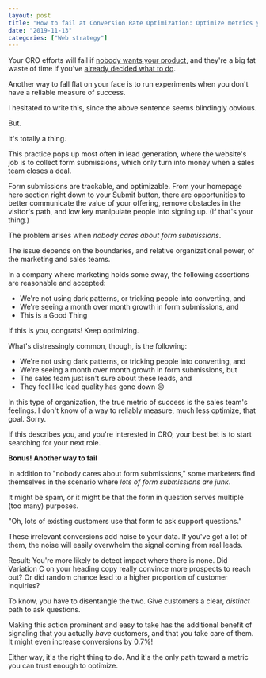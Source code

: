 ```yaml
---
layout: post
title: "How to fail at Conversion Rate Optimization: Optimize metrics you don't trust"
date: "2019-11-13"
categories: ["Web strategy"]
---
```


Your CRO efforts will fail if [nobody wants your product](https://briandavidhall.com/how-to-fail-at-conversion-rate-optimization-have-lots-of-money-and-no-product-market-fit/), and they're a big fat waste of time if you've [already decided what to do](https://briandavidhall.com/how-to-fail-at-conversion-rate-optimization-run-tests-when-youve-already-decided-what-to-do/).

Another way to fall flat on your face is to run experiments when you don't have a reliable measure of success.

I hesitated to write this, since the above sentence seems blindingly obvious.

But.

It's totally a thing.

This practice pops up most often in lead generation, where the website's job is to collect form submissions, which only turn into money when a sales team closes a deal.

Form submissions are trackable, and optimizable. From your homepage hero section right down to your [Submit](https://blog.hubspot.com/blog/tabid/6307/bid/6737/don-t-submit-to-landing-page-button-text.aspx) button, there are opportunities to better communicate the value of your offering, remove obstacles in the visitor's path, and low key manipulate people into signing up. (If that's your thing.)

The problem arises when _nobody cares about form submissions_.

The issue depends on the boundaries, and relative organizational power, of the marketing and sales teams.

In a company where marketing holds some sway, the following assertions are reasonable and accepted:

- We're not using dark patterns, or tricking people into converting, and
- We're seeing a month over month growth in form submissions, and
- This is a Good Thing

If this is you, congrats! Keep optimizing.

What's distressingly common, though, is the following:

- We're not using dark patterns, or tricking people into converting, and
- We're seeing a month over month growth in form submissions, but
- The sales team just isn't sure about these leads, and
- They feel like lead quality has gone down 😔

In this type of organization, the true metric of success is the sales team's feelings. I don't know of a way to reliably measure, much less optimize, that goal. Sorry.

If this describes you, and you're interested in CRO, your best bet is to start searching for your next role.

**Bonus! Another way to fail**

In addition to "nobody cares about form submissions," some marketers find themselves in the scenario where _lots of form submissions are junk_.

It might be spam, or it might be that the form in question serves multiple (too many) purposes.

"Oh, lots of existing customers use that form to ask support questions."

These irrelevant conversions add noise to your data. If you've got a lot of them, the noise will easily overwhelm the signal coming from real leads.

Result: You're more likely to detect impact where there is none. Did Variation C on your heading copy really convince more prospects to reach out? Or did random chance lead to a higher proportion of customer inquiries?

To know, you have to disentangle the two. Give customers a clear, _distinct_ path to ask questions.

Making this action prominent and easy to take has the additional benefit of signaling that you actually _have_ customers, and that you take care of them. It might even increase conversions by 0.7%!

Either way, it's the right thing to do. And it's the only path toward a metric you can trust enough to optimize.
